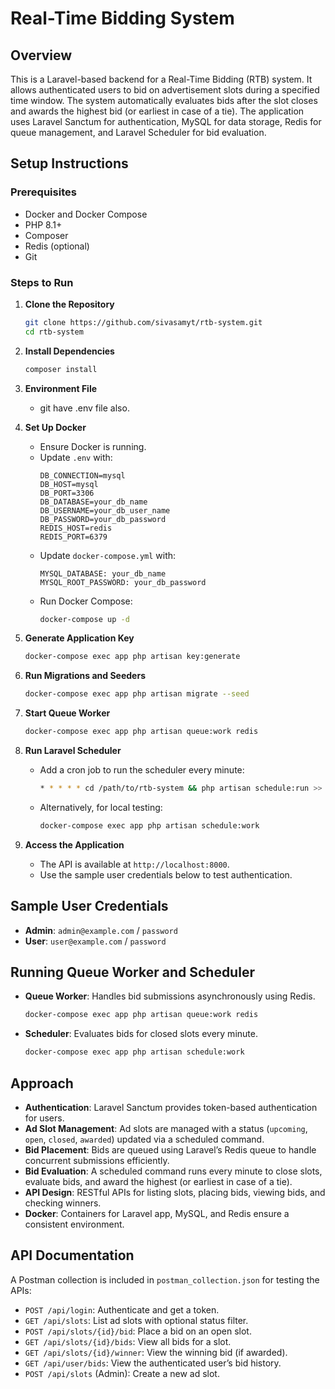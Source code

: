 # Real-Time Bidding System

## Overview
This is a Laravel-based backend for a Real-Time Bidding (RTB) system. It allows authenticated users to bid on advertisement slots during a specified time window. The system automatically evaluates bids after the slot closes and awards the highest bid (or earliest in case of a tie). The application uses Laravel Sanctum for authentication, MySQL for data storage, Redis for queue management, and Laravel Scheduler for bid evaluation.

## Setup Instructions
### Prerequisites
- Docker and Docker Compose
- PHP 8.1+
- Composer
- Redis (optional)
- Git

### Steps to Run
1. **Clone the Repository**
   ```bash
   git clone https://github.com/sivasamyt/rtb-system.git
   cd rtb-system
   ```

2. **Install Dependencies**
   ```bash
   composer install
   ```

3. **Environment File**
   - git have .env file also.

4. **Set Up Docker**
   - Ensure Docker is running.
   - Update `.env` with:
     ```
     DB_CONNECTION=mysql
     DB_HOST=mysql
     DB_PORT=3306
     DB_DATABASE=your_db_name
     DB_USERNAME=your_db_user_name
     DB_PASSWORD=your_db_password
     REDIS_HOST=redis
     REDIS_PORT=6379
     ```
   - Update `docker-compose.yml` with:
     ```
     MYSQL_DATABASE: your_db_name
     MYSQL_ROOT_PASSWORD: your_db_password
     ```
   - Run Docker Compose:
     ```bash
     docker-compose up -d
     ```

5. **Generate Application Key**
   ```bash
   docker-compose exec app php artisan key:generate
   ```

6. **Run Migrations and Seeders**
   ```bash
   docker-compose exec app php artisan migrate --seed
   ```

7. **Start Queue Worker**
   ```bash
   docker-compose exec app php artisan queue:work redis
   ```

8. **Run Laravel Scheduler**
   - Add a cron job to run the scheduler every minute:
     ```bash
     * * * * * cd /path/to/rtb-system && php artisan schedule:run >> /dev/null 2>&1
     ```
   - Alternatively, for local testing:
     ```bash
     docker-compose exec app php artisan schedule:work
     ```

9. **Access the Application**
   - The API is available at `http://localhost:8000`.
   - Use the sample user credentials below to test authentication.

## Sample User Credentials
- **Admin**: `admin@example.com` / `password`
- **User**: `user@example.com` / `password`

## Running Queue Worker and Scheduler
- **Queue Worker**: Handles bid submissions asynchronously using Redis.
  ```bash
  docker-compose exec app php artisan queue:work redis
  ```
- **Scheduler**: Evaluates bids for closed slots every minute.
  ```bash
  docker-compose exec app php artisan schedule:work
  ```

## Approach
- **Authentication**: Laravel Sanctum provides token-based authentication for users.
- **Ad Slot Management**: Ad slots are managed with a status (`upcoming`, `open`, `closed`, `awarded`) updated via a scheduled command.
- **Bid Placement**: Bids are queued using Laravel’s Redis queue to handle concurrent submissions efficiently.
- **Bid Evaluation**: A scheduled command runs every minute to close slots, evaluate bids, and award the highest (or earliest in case of a tie).
- **API Design**: RESTful APIs for listing slots, placing bids, viewing bids, and checking winners.
- **Docker**: Containers for Laravel app, MySQL, and Redis ensure a consistent environment.

## API Documentation
A Postman collection is included in `postman_collection.json` for testing the APIs:
- `POST /api/login`: Authenticate and get a token.
- `GET /api/slots`: List ad slots with optional status filter.
- `POST /api/slots/{id}/bid`: Place a bid on an open slot.
- `GET /api/slots/{id}/bids`: View all bids for a slot.
- `GET /api/slots/{id}/winner`: View the winning bid (if awarded).
- `GET /api/user/bids`: View the authenticated user’s bid history.
- `POST /api/slots` (Admin): Create a new ad slot.
